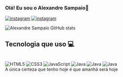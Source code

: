 ### Olá! Eu sou o Alexandre Sampaio👋

[![instagram](https://img.shields.io/badge/Instagram-E4405F?style=for-the-badge&logo=instagram&logoColor=black)](https://www.instagram.com/iamnobodyalg12/)
[![instagram](	https://img.shields.io/badge/Twitch-9146FF?style=for-the-badge&logo=twitch&logoColor=black)](https://www.twitch.tv/nobodyalg)

![Alexandre Sampaio  GitHub stats](https://github-readme-stats.vercel.app/api?username=NobodyAlexandre13&show_icons=true&bg_color=00000000)

### <h2>Tecnologia que uso 💻</h2>

<div style="display: inline-block"><br>
  <img align="center" alt="HTML5" src="https://img.shields.io/badge/HTML5-E34F26?style=for-the-badge&logo=html5&logoColor=white" />
  <img align="center" alt="CSS3" src="https://img.shields.io/badge/CSS3-1572B6?style=for-the-badge&logo=css3&logoColor=white" />
  <img align="center" alt="JavaScript" src="https://img.shields.io/badge/JavaScript-F7DF1E?style=for-the-badge&logo=javascript&logoColor=white" />
  <img align="center" alt="Java" src="https://img.shields.io/badge/Java-ED8B00?style=for-the-badge&logo=openjdk&logoColor=white" />
  <img align="center" alt="Java" src="https://img.shields.io/badge/React-20232A?style=for-the-badge&logo=react&logoColor=61DAFB" />
  <img align="center" alt="Java" src="https://img.shields.io/badge/jQuery-0769AD?style=for-the-badge&logo=jquery&logoColor=white" />
</div><br>
A única certeza que tenho hoje é que amanhã será hoje


